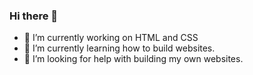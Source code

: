 ### Hi there 👋


- 🔭 I’m currently working on HTML and CSS
- 🌱 I’m currently learning how to build websites.
- 🤔 I’m looking for help with building my own websites.


